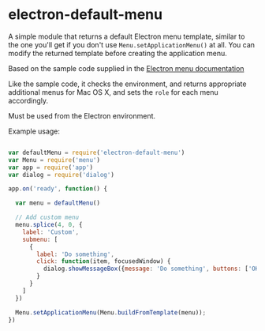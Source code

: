 # electron-default-menu

A simple module that returns a default Electron menu template, similar to the one you'll get if you don't use `Menu.setApplicationMenu()` at all.  You can modify the returned template before creating the application menu.

Based on the sample code supplied in the [Electron menu documentation](https://github.com/atom/electron/blob/master/docs/api/menu.md)

Like the sample code, it checks the environment, and returns appropriate additional menus for Mac OS X, and sets the `role` for each menu accordingly.

Must be used from the Electron environment.

Example usage:

```javascript

var defaultMenu = require('electron-default-menu')
var Menu = require('menu')
var app = require('app')
var dialog = require('dialog')

app.on('ready', function() {

  var menu = defaultMenu()

  // Add custom menu
  menu.splice(4, 0, {
    label: 'Custom',
    submenu: [
      {
        label: 'Do something',
        click: function(item, focusedWindow) {
          dialog.showMessageBox({message: 'Do something', buttons: ['OK'] })
        }
      }
    ]
  })

  Menu.setApplicationMenu(Menu.buildFromTemplate(menu));
})

```
